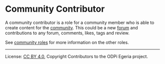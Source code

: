 <!-- SPDX-License-Identifier: CC-BY-4.0 -->
<!-- Copyright Contributors to the ODPi Egeria project. -->

# Community Contributor

A community contributor is a role for a community member 
who is able to create content for the [community](community.md).
This could be a new [forum](community-forum.md) and contributions to any forum, 
comments, likes, tags and review.

See [community roles](community-roles.md) for more information on the other roles.


----
License: [CC BY 4.0](https://creativecommons.org/licenses/by/4.0/),
Copyright Contributors to the ODPi Egeria project.